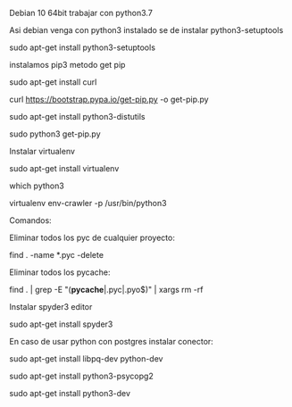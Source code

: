 Debian 10 64bit trabajar con python3.7

Asi debian venga con python3 instalado se de instalar python3-setuptools

sudo apt-get install python3-setuptools

instalamos pip3 metodo get pip

sudo apt-get install curl

curl https://bootstrap.pypa.io/get-pip.py -o get-pip.py

sudo apt-get install python3-distutils

sudo python3 get-pip.py



Instalar virtualenv

sudo apt-get install virtualenv

which python3

virtualenv env-crawler -p /usr/bin/python3



Comandos:

Eliminar todos los pyc de cualquier proyecto:

find . -name \*.pyc -delete

Eliminar todos los pycache:

find . | grep -E "(__pycache__|\.pyc|\.pyo$)" | xargs rm -rf



Instalar spyder3 editor

sudo apt-get install spyder3



En caso de usar python con postgres instalar conector:

sudo apt-get install libpq-dev python-dev

sudo apt-get install python3-psycopg2

sudo apt-get install python3-dev


